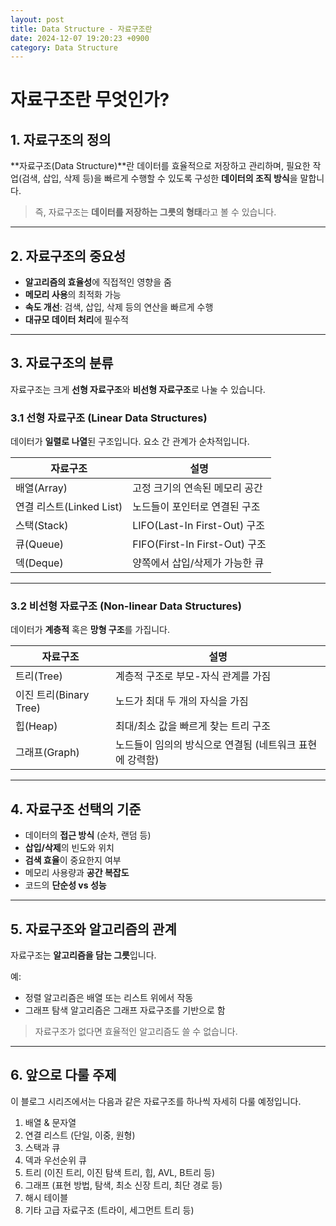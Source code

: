 ```yaml
---
layout: post
title: Data Structure - 자료구조란
date: 2024-12-07 19:20:23 +0900
category: Data Structure
---
```

# 자료구조란 무엇인가?

## 1. 자료구조의 정의

**자료구조(Data Structure)**란 데이터를 효율적으로 저장하고 관리하며, 필요한 작업(검색, 삽입, 삭제 등)을 빠르게 수행할 수 있도록 구성한 **데이터의 조직 방식**을 말합니다.

> 즉, 자료구조는 **데이터를 저장하는 그릇의 형태**라고 볼 수 있습니다.

---

## 2. 자료구조의 중요성

- **알고리즘의 효율성**에 직접적인 영향을 줌
- **메모리 사용**의 최적화 가능
- **속도 개선**: 검색, 삽입, 삭제 등의 연산을 빠르게 수행
- **대규모 데이터 처리**에 필수적

---

## 3. 자료구조의 분류

자료구조는 크게 **선형 자료구조**와 **비선형 자료구조**로 나눌 수 있습니다.

### 3.1 선형 자료구조 (Linear Data Structures)

데이터가 **일렬로 나열**된 구조입니다. 요소 간 관계가 순차적입니다.

| 자료구조 | 설명 |
|----------|------|
| 배열(Array) | 고정 크기의 연속된 메모리 공간 |
| 연결 리스트(Linked List) | 노드들이 포인터로 연결된 구조 |
| 스택(Stack) | LIFO(Last-In First-Out) 구조 |
| 큐(Queue) | FIFO(First-In First-Out) 구조 |
| 덱(Deque) | 양쪽에서 삽입/삭제가 가능한 큐 |

---

### 3.2 비선형 자료구조 (Non-linear Data Structures)

데이터가 **계층적** 혹은 **망형 구조**를 가집니다.

| 자료구조 | 설명 |
|----------|------|
| 트리(Tree) | 계층적 구조로 부모-자식 관계를 가짐 |
| 이진 트리(Binary Tree) | 노드가 최대 두 개의 자식을 가짐 |
| 힙(Heap) | 최대/최소 값을 빠르게 찾는 트리 구조 |
| 그래프(Graph) | 노드들이 임의의 방식으로 연결됨 (네트워크 표현에 강력함) |

---

## 4. 자료구조 선택의 기준

- 데이터의 **접근 방식** (순차, 랜덤 등)
- **삽입/삭제**의 빈도와 위치
- **검색 효율**이 중요한지 여부
- 메모리 사용량과 **공간 복잡도**
- 코드의 **단순성 vs 성능**

---

## 5. 자료구조와 알고리즘의 관계

자료구조는 **알고리즘을 담는 그릇**입니다.

예:
- 정렬 알고리즘은 배열 또는 리스트 위에서 작동
- 그래프 탐색 알고리즘은 그래프 자료구조를 기반으로 함

> 자료구조가 없다면 효율적인 알고리즘도 쓸 수 없습니다.

---

## 6. 앞으로 다룰 주제

이 블로그 시리즈에서는 다음과 같은 자료구조를 하나씩 자세히 다룰 예정입니다.

1. 배열 & 문자열
2. 연결 리스트 (단일, 이중, 원형)
3. 스택과 큐
4. 덱과 우선순위 큐
5. 트리 (이진 트리, 이진 탐색 트리, 힙, AVL, B트리 등)
6. 그래프 (표현 방법, 탐색, 최소 신장 트리, 최단 경로 등)
7. 해시 테이블
8. 기타 고급 자료구조 (트라이, 세그먼트 트리 등)